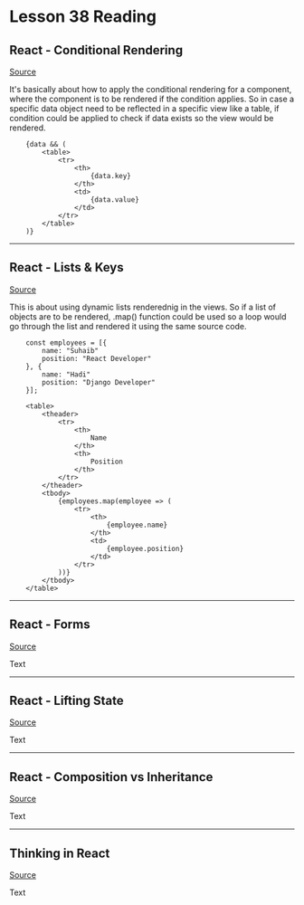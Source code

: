 # Lesson 38 Reading

## React - Conditional Rendering

[Source](https://reactjs.org/docs/conditional-rendering.html)

It's basically about how to apply the conditional rendering for a component, where the component is to be rendered if the condition applies. So in case a specific data object need to be reflected in a specific view like a table, if condition could be applied to check if data exists so the view would be rendered.

        {data && (
            <table>
                <tr>
                    <th>
                        {data.key}
                    </th>
                    <td>
                        {data.value}
                    </td>
                </tr>
            </table>
        )}

---

## React - Lists & Keys

[Source](https://reactjs.org/docs/lists-and-keys.html)

This is about using dynamic lists renderednig in the views. So if a list of objects are to be rendered, .map() function could be used so a loop would go through the list and rendered it using the same source code.

        const employees = [{
            name: "Suhaib"
            position: "React Developer"
        }, {
            name: "Hadi"
            position: "Django Developer"
        }];

        <table>
            <theader>
                <tr>
                    <th>
                        Name
                    </th>
                    <th>
                        Position
                    </th>
                </tr>
            </theader>
            <tbody>
                {employees.map(employee => (
                    <tr>
                        <th>
                            {employee.name}
                        </th>
                        <td>
                            {employee.position}
                        </td>
                    </tr>
                ))}
            </tbody>
        </table>
        
---

## React - Forms

[Source](https://reactjs.org/docs/forms.html)

Text

---

## React - Lifting State

[Source](https://reactjs.org/docs/lifting-state-up.html)

Text

---

## React - Composition vs Inheritance

[Source](https://reactjs.org/docs/composition-vs-inheritance.html)

Text

---

## Thinking in React

[Source](https://reactjs.org/docs/thinking-in-react.html)

Text
